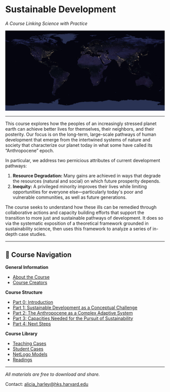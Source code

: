 # Sustainable Development  
_A Course Linking Science with Practice_

![Earth at night from NASA](images/NASA_earth_at_night.jpg)

---

This course explores how the peoples of an increasingly stressed planet earth can achieve better lives for themselves, their neighbors, and their posterity. Our focus is on the long-term, large-scale pathways of human development that emerge from the intertwined systems of nature and society that characterize our planet today in what some have called its “Anthropocene” epoch.

In particular, we address two pernicious attributes of current development pathways:
1. **Resource Degradation:** Many gains are achieved in ways that degrade the resources (natural and social) on which future prosperity depends.
2. **Inequity:** A privileged minority improves their lives while limiting opportunities for everyone else—particularly today's poor and vulnerable communities, as well as future generations.

The course seeks to understand how these ills can be remedied through collaborative actions and capacity building efforts that support the transition to more just and sustainable pathways of development. It does so via the systematic exposition of a theoretical framework grounded in sustainability science, then uses this framework to analyze a series of in-depth case studies.

---

## 🚦 Course Navigation

**General Information**
- [About the Course](about.md)
- [Course Creators](creators.md)

**Course Structure**
- [Part 0: Introduction](part-0-introduction/)
- [Part 1: Sustainable Development as a Conceptual Challenge](part-1-conceptual-challenge/)
- [Part 2: The Anthropocene as a Complex Adaptive System](part-2-anthropocene/)
- [Part 3: Capacities Needed for the Pursuit of Sustainability](part-3-capacities/)
- [Part 4: Next Steps](part-4-next-steps/)

**Course Library**
- [Teaching Cases](course-library/teaching-cases/)
- [Student Cases](course-library/student-cases/)
- [NetLogo Models](course-library/netlogo/)
- [Readings](course-library/readings/)

---

_All materials are free to download and share._

Contact: [alicia_harley@hks.harvard.edu](mailto:alicia_harley@hks.harvard.edu)